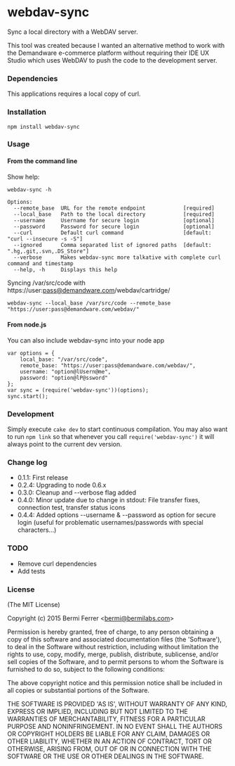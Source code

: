 # webdav-sync

Sync a local directory with a WebDAV server.

This tool was created because I wanted an alternative method to work
with the Demandware e-commerce platform without requiring their 
IDE UX Studio which uses WebDAV to push the code to the development server.

### Dependencies

This applications requires a local copy of curl.

### Installation

    npm install webdav-sync

### Usage

#### From the command line

Show help:

    webdav-sync -h
    
    Options:
      --remote_base  URL for the remote endpoint            [required]
      --local_base   Path to the local directory            [required]
      --username     Username for secure login              [optional]
      --password     Password for secure login              [optional]
      --curl         Default curl command                   [default: "curl --insecure -s -S"]
      --ignored      Comma separated list of ignored paths  [default: ".hg,.git,.svn,.DS_Store"]
      --verbose      Makes webdav-sync more talkative with complete curl command and timestamp 
      --help, -h     Displays this help
    

Syncing /var/src/code with https://user:pass@demandware.com/webdav/cartridge/

    webdav-sync --local_base /var/src/code --remote_base "https://user:pass@demandware.com/webdav/"


#### From node.js

You can also include webdav-sync into your node app

    var options = {
        local_base: "/var/src/code",
        remote_base: "https://user:pass@demandware.com/webdav/",
        username: "option@lUsern@me",
        password: "option@lP@ssword"
    };
    var sync = (require('webdav-sync'))(options);
    sync.start();


### Development

Simply execute `cake dev` to start continuous compilation. You may also want to run `npm link` so that whenever you call `require('webdav-sync')` it will always point to the current dev version.

### Change log

 - 0.1.1: First release
 - 0.2.4: Upgrading to node 0.6.x
 - 0.3.0: Cleanup and --verbose flag added
 - 0.4.0: Minor update due to change in stdout: File transfer fixes, connection test, transfer status icons
 - 0.4.4: Added options --username & --password as option for secure login (useful for problematic usernames/passwords with special characters...)

### TODO

* Remove curl dependencies
* Add tests

### License 

(The MIT License)

Copyright (c) 2015 Bermi Ferrer &lt;bermi@bermilabs.com&gt;

Permission is hereby granted, free of charge, to any person obtaining
a copy of this software and associated documentation files (the
'Software'), to deal in the Software without restriction, including
without limitation the rights to use, copy, modify, merge, publish,
distribute, sublicense, and/or sell copies of the Software, and to
permit persons to whom the Software is furnished to do so, subject to
the following conditions:

The above copyright notice and this permission notice shall be
included in all copies or substantial portions of the Software.

THE SOFTWARE IS PROVIDED 'AS IS', WITHOUT WARRANTY OF ANY KIND,
EXPRESS OR IMPLIED, INCLUDING BUT NOT LIMITED TO THE WARRANTIES OF
MERCHANTABILITY, FITNESS FOR A PARTICULAR PURPOSE AND NONINFRINGEMENT.
IN NO EVENT SHALL THE AUTHORS OR COPYRIGHT HOLDERS BE LIABLE FOR ANY
CLAIM, DAMAGES OR OTHER LIABILITY, WHETHER IN AN ACTION OF CONTRACT,
TORT OR OTHERWISE, ARISING FROM, OUT OF OR IN CONNECTION WITH THE
SOFTWARE OR THE USE OR OTHER DEALINGS IN THE SOFTWARE.